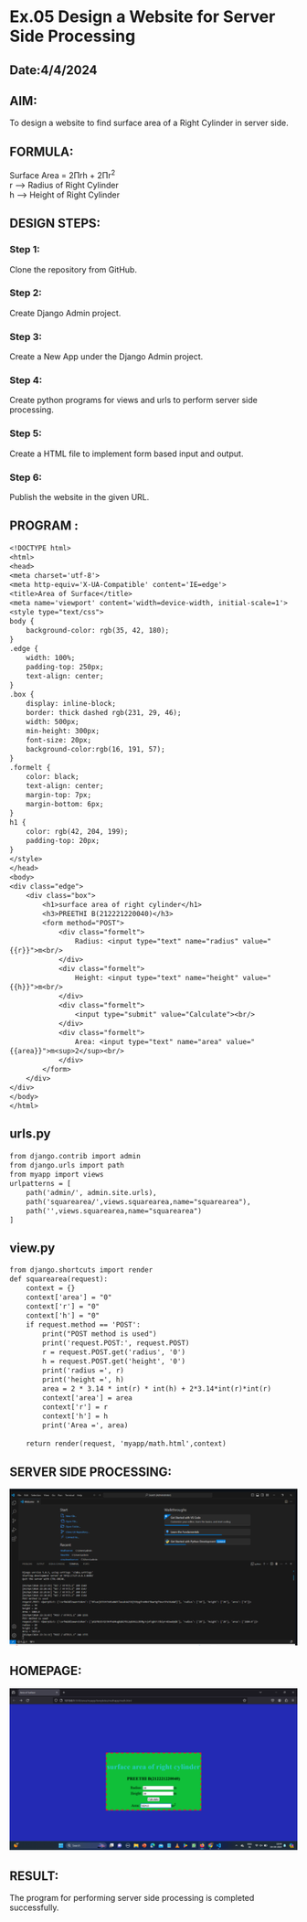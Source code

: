 # Ex.05 Design a Website for Server Side Processing
## Date:4/4/2024

## AIM:
To design a website to find surface area of a Right Cylinder in server side.

## FORMULA:
Surface Area = 2Πrh + 2Πr<sup>2</sup>
<br>r --> Radius of Right Cylinder
<br>h --> Height of Right Cylinder

## DESIGN STEPS:

### Step 1:
Clone the repository from GitHub.

### Step 2:
Create Django Admin project.

### Step 3:
Create a New App under the Django Admin project.

### Step 4:
Create python programs for views and urls to perform server side processing.

### Step 5:
Create a HTML file to implement form based input and output.

### Step 6:
Publish the website in the given URL.

## PROGRAM :
~~~
<!DOCTYPE html>
<html>
<head>
<meta charset='utf-8'>
<meta http-equiv='X-UA-Compatible' content='IE=edge'>
<title>Area of Surface</title>
<meta name='viewport' content='width=device-width, initial-scale=1'>
<style type="text/css">
body {
    background-color: rgb(35, 42, 180);
}
.edge {
    width: 100%;
    padding-top: 250px;
    text-align: center;
}
.box {
    display: inline-block;
    border: thick dashed rgb(231, 29, 46);
    width: 500px;
    min-height: 300px;
    font-size: 20px;
    background-color:rgb(16, 191, 57);
}
.formelt {
    color: black;
    text-align: center;
    margin-top: 7px;
    margin-bottom: 6px;
}
h1 {
    color: rgb(42, 204, 199);
    padding-top: 20px;
}
</style>
</head>
<body>
<div class="edge">
    <div class="box">
        <h1>surface area of right cylinder</h1>
        <h3>PREETHI B(212221220040)</h3>
        <form method="POST">
            <div class="formelt">
                Radius: <input type="text" name="radius" value="{{r}}">m<br/>
            </div>
            <div class="formelt">
                Height: <input type="text" name="height" value="{{h}}">m<br/>
            </div>
            <div class="formelt">
                <input type="submit" value="Calculate"><br/>
            </div>
            <div class="formelt">
                Area: <input type="text" name="area" value="{{area}}">m<sup>2</sup><br/>
            </div>
        </form>
    </div>
</div>
</body>
</html>
~~~
## urls.py
~~~
from django.contrib import admin
from django.urls import path
from myapp import views
urlpatterns = [
    path('admin/', admin.site.urls),
    path('squarearea/',views.squarearea,name="squarearea"),
    path('',views.squarearea,name="squarearea")
]
~~~
 ## view.py
~~~
from django.shortcuts import render
def squarearea(request):
    context = {}
    context['area'] = "0"
    context['r'] = "0"
    context['h'] = "0"
    if request.method == 'POST':
        print("POST method is used")
        print('request.POST:', request.POST)
        r = request.POST.get('radius', '0') 
        h = request.POST.get('height', '0') 
        print('radius =', r)
        print('height =', h)
        area = 2 * 3.14 * int(r) * int(h) + 2*3.14*int(r)*int(r)
        context['area'] = area
        context['r'] = r
        context['h'] = h
        print('Area =', area)
    
    return render(request, 'myapp/math.html',context)
~~~
## SERVER SIDE PROCESSING:
![alt text](<Screenshot 2024-04-04 184644.png>)

## HOMEPAGE:
![alt text](<Screenshot 2024-04-04 184444.png>)

## RESULT:
The program for performing server side processing is completed successfully.
